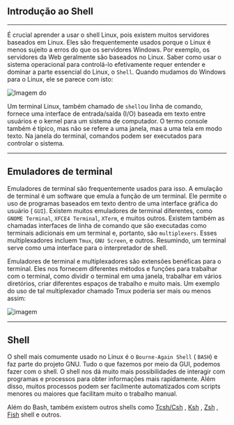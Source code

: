 ## Introdução ao Shell

___

É crucial aprender a usar o shell Linux, pois existem muitos servidores baseados em Linux. Eles são frequentemente usados porque o Linux é menos sujeito a erros do que os servidores Windows. Por exemplo, os servidores da Web geralmente são baseados no Linux. Saber como usar o sistema operacional para controlá-lo efetivamente requer entender e dominar a parte essencial do Linux, o `Shell`. Quando mudamos do Windows para o Linux, ele se parece com isto:

![ Imagem do](https://academy.hackthebox.com/storage/modules/18/first_linux2.png)

Um terminal Linux, também chamado de `shell`ou linha de comando, fornece uma interface de entrada/saída (I/O) baseada em texto entre usuários e o kernel para um sistema de computador. O termo console também é típico, mas não se refere a uma janela, mas a uma tela em modo texto. Na janela do terminal, comandos podem ser executados para controlar o sistema.

___

## Emuladores de terminal

Emuladores de terminal são frequentemente usados para isso. A emulação de terminal é um software que emula a função de um terminal. Ele permite o uso de programas baseados em texto dentro de uma interface gráfica do usuário ( `GUI`). Existem muitos emuladores de terminal diferentes, como `GNOME Terminal`, `XFCE4 Terminal`, `XTerm`, e muitos outros. Existem também as chamadas interfaces de linha de comando que são executadas como terminais adicionais em um terminal e, portanto, são `multiplexers`. Esses multiplexadores incluem `Tmux`, `GNU Screen`, e outros. Resumindo, um terminal serve como uma interface para o interpretador de shell.

Emuladores de terminal e multiplexadores são extensões benéficas para o terminal. Eles nos fornecem diferentes métodos e funções para trabalhar com o terminal, como dividir o terminal em uma janela, trabalhar em vários diretórios, criar diferentes espaços de trabalho e muito mais. Um exemplo do uso de tal multiplexador chamado Tmux poderia ser mais ou menos assim:

![imagem](https://academy.hackthebox.com/storage/modules/18/tmux.png)

___

## Shell

O shell mais comumente usado no Linux é o `Bourne-Again Shell` ( `BASH`) e faz parte do projeto GNU. Tudo o que fazemos por meio da GUI, podemos fazer com o shell. O shell nos dá muito mais possibilidades de interagir com programas e processos para obter informações mais rapidamente. Além disso, muitos processos podem ser facilmente automatizados com scripts menores ou maiores que facilitam muito o trabalho manual.

Além do Bash, também existem outros shells como [Tcsh/Csh](https://en.wikipedia.org/wiki/Tcsh) , [Ksh](https://en.wikipedia.org/wiki/KornShell) , [Zsh](https://en.wikipedia.org/wiki/Z_shell) , [Fish](https://en.wikipedia.org/wiki/Friendly_interactive_shell) shell e outros.
